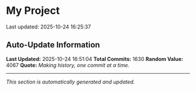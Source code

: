 # My Project


Last updated: 2025-10-24 16:25:37





































































































































































































































































































































































































































































































































































































































































































































































































































































































































































































































































































































































































































































































































































































































































































































































































































































































































































































































































































































































































































































































## Auto-Update Information

**Last Updated:** 2025-10-24 16:51:04
**Total Commits:** 1630
**Random Value:** 4067
**Quote:** _Making history, one commit at a time._

---
_This section is automatically generated and updated._
